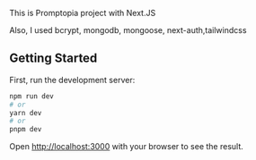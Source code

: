 This is Promptopia project with Next.JS

Also, I used bcrypt, mongodb, mongoose, next-auth,tailwindcss

## Getting Started

First, run the development server:

```bash
npm run dev
# or
yarn dev
# or
pnpm dev
```

Open [http://localhost:3000](http://localhost:3000) with your browser to see the result.